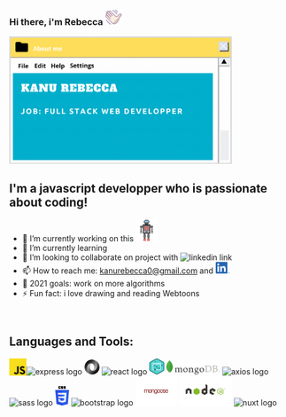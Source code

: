 ### Hi there, i'm Rebecca <img alt="waving hand logo" width="30px" src="./assets/img/waving_hand3.png"/>

<img src="./assets/img/myVisitCard.gif" width="402px" alt="carte de visite"/>

<br/>

## I'm a javascript developper who is passionate about coding!

- 🔭 I’m currently working on this [<img alt="waving hand logo" width="40px" src="./assets/img/robot.png"/>][chatbot]
- 🌱 I’m currently learning 
- 👯 I’m looking to collaborate on project with <img alt="linkedin link" width="32px" src="https://raw.githubusercontent.com/photonstorm/phaser/v2.6.2/resources/Phaser%20Logo/PNG/Phaser%20Logo%20Web%20Quality.png"/>
- 📫 How to reach me: kanurebecca0@gmail.com and [<img alt="linkedin link" width="25px" src="./assets/img/Linkedin_logo.png"/>][linkedin]
- 🥅 2021 goals: work on more algorithms
- ⚡ Fun fact: i love drawing and reading Webtoons

<br />

## Languages and Tools:

<div>
    <img align="left" alt="javascript logo" width="31px" src="./assets/img/js_logo.png"/>
    <img alt="express logo" width="82px" src="https://upload.wikimedia.org/wikipedia/commons/6/64/Expressjs.png"/>
    <img alt="json logo" width="27px"  src="./assets/img/json.png"/>  
    <img alt="react logo" width="47px" src="https://upload.wikimedia.org/wikipedia/commons/thumb/a/a7/React-icon.svg/32px-React-icon.svg.png"/>
    <img alt="dom logo" width="27px" src="./assets/img/dom.png"/>
    <img alt="mongo db logo"  width="97px" src="./assets/img/logoMongoDB.png"/>
    <img alt="axios logo" width="45px" src="https://upload.wikimedia.org/wikipedia/commons/thumb/c/c8/Axios_logo_%282020%29.svg/150px-Axios_logo_%282020%29.svg.png"/>
    <img alt="sass logo" width="35px" src="https://upload.wikimedia.org/wikipedia/commons/9/96/Sass_Logo_Color.svg"/>
    <img alt="css logo" width="25px" src="./assets/img/CSS3.png"/>
    <img alt="bootstrap logo" width="35px" src="https://upload.wikimedia.org/wikipedia/commons/b/b2/Bootstrap_logo.svg"/>
    <img alt="mongoose logo" width="75px" src="./assets/img/mongoose.png"/>
    <img alt="node logo" width="95px" src="./assets/img/node.png"/>
    <img alt="nuxt logo" width="30px"  src="https://develop365.gitlab.io/nuxtjs-2.8.X-doc/en/logos/nuxt-icon.png"/>
    
    
</div>

<br />
<br />

[chatbot]: https://github.com/RebeccaRamalho/Cv
[linkedin]: https://www.linkedin.com/in/rebecca-kanu-1537121a6/
